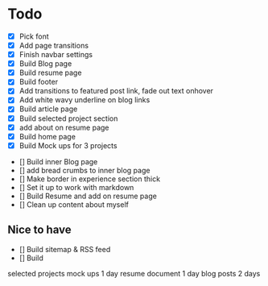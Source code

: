 # Todo
- [x] Pick font
- [x] Add page transitions
- [x] Finish navbar settings
- [x] Build Blog page
- [x] Build resume page
- [x] Build footer
- [x] Add transitions to featured post link, fade out text onhover
- [x] Add white wavy underline on blog links
- [x] Build article page
- [x] Build selected project section
- [x] add about on resume page
- [x] Build home page
- [x] Build Mock ups for 3 projects
- [] Build inner Blog page
- [] add bread crumbs to inner blog page
- [] Make border in experience section thick
- [] Set it up to work with markdown
- [] Build Resume and add on resume page
- [] Clean up content about myself

## Nice to have
- [] Build sitemap & RSS feed
- [] Build

selected projects mock ups 1 day
resume document 1 day
blog posts 2 days

